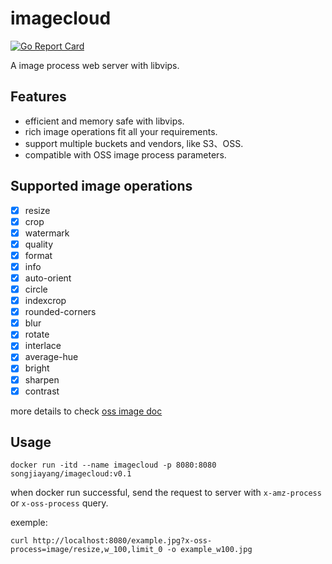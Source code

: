 # imagecloud

[![Go Report Card](https://goreportcard.com/badge/github.com/songjiayang/imagecloud)](https://goreportcard.com/report/github.com/songjiayang/imagecloud)

A image process web server with libvips.


## Features

- efficient and memory safe with libvips.
- rich image operations fit all your requirements.
- support multiple buckets and vendors, like S3、OSS.
- compatible with OSS image process parameters.

## Supported image operations

- [x] resize
- [x] crop
- [x] watermark
- [x] quality
- [x] format
- [x] info
- [x] auto-orient
- [x] circle
- [x] indexcrop
- [x] rounded-corners
- [x] blur
- [x] rotate
- [x] interlace
- [x] average-hue
- [x] bright
- [x] sharpen
- [x] contrast

more details to check [oss image doc](https://help.aliyun.com/document_detail/44688.html)

## Usage

```
docker run -itd --name imagecloud -p 8080:8080 songjiayang/imagecloud:v0.1
```

when docker run successful, send the request to server with `x-amz-process` or `x-oss-process` query.

exemple:

```
curl http://localhost:8080/example.jpg?x-oss-process=image/resize,w_100,limit_0 -o example_w100.jpg
```
